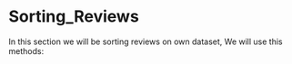 # Sorting_Reviews
In this section we will be sorting reviews on own dataset, We will use this methods:
